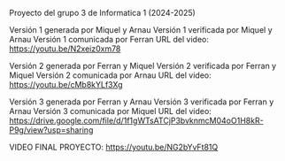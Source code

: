 Proyecto del grupo 3 de Informatica 1 (2024-2025)

Versión 1 generada por Miquel y Arnau
Versión 1 verificada por Miquel y Arnau
Versión 1 comunicada por Ferran
URL del video: https://youtu.be/N2xeiz0xm78


Versión 2 generada por Ferran y Miquel
Versión 2 verificada por Ferran y Miquel
Versión 2 comunicada por Arnau
URL del video: https://youtu.be/cMb8kYLf3Xg

Versión 3 generada por Ferran y Arnau
Versión 3 verificada por Ferran y Arnau
Versión 3 comunicada por Miquel
URL del video: https://drive.google.com/file/d/1f1gWTsATCjP3bvknmcM04oO1H8kR-P9g/view?usp=sharing

VIDEO FINAL PROYECTO: https://youtu.be/NG2bYvFt81Q
